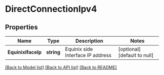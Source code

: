 # DirectConnectionIpv4

## Properties
Name | Type | Description | Notes
------------ | ------------- | ------------- | -------------
**EquinixIfaceIp** | **string** | Equinix side Interface IP address | [optional] [default to null]

[[Back to Model list]](../README.md#documentation-for-models) [[Back to API list]](../README.md#documentation-for-api-endpoints) [[Back to README]](../README.md)

